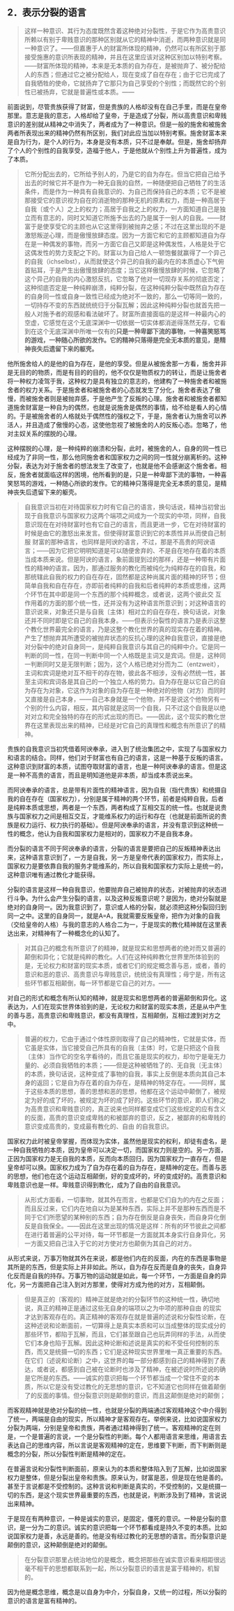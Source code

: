 <h2>2．表示分裂的语言</h2><blockquote data-pid="VRx7DHMZ">这样一种意识、其行为态度既然含着这种绝对分裂性，于是它作为高贵意识所赖以有别于卑贱意识的那种区别就从它的精神中消逝，而两种意识就是同一种意识了。——但嘉惠于人的财富所体现的精神，仍然可以有所区别于那接受施惠的意识所表现的精神，并且在这里应该对这种区别加以特别考察。——财富所体现的精神，本来是无本质的自为存在，是被抛弃了、被分配给人的东西；但通过它之被分配给人，现在变成了自在存在；由于它已完成了自我牺牲的使命，它就扬弃了它那只为自己享受的个别性；而既然它的个别性已被扬弃，它就是普遍性或本质。——</blockquote><p data-pid="NAdBm9yV">前面说到，尽管贵族获得了财富，但是贵族的人格却没有在自己手里，而是在皇帝那里。意志是我的意志，人格却给了皇帝，于是造成了分裂，所以高贵意识和卑贱意识的差别就从精神之中消失了，两者成为了一种意识。但是一般的施舍和被施舍两者所表现出来的精神仍然有所区别，我们对此应当加以特别考察。施舍财富本来是自为行为，是个人的行为，本身是没有本质，只不过是奉献。但是，施舍却扬弃了个人的个别性的自我享受，造福于他人，于是他就从个别性上升为普遍性，成为了本质。</p><blockquote data-pid="_aKiQAFu">它所分配出去的，它所给予别人的，乃是它的自为存在。但当它把自己给予出去的时候它并不是作为一种无自我的自然，一种随便把自己牺牲了的生活条件，而是作为一种具有自我意识的、为自己而保持自己的本质；它不是被那接受它的意识视为自在的消逝物的那种无机的原素权力，而是一种高居于自我〔或个人〕之上的权力；高居于自我之上的权力，一方面知道自己是独立而有意志的，同时又知道它所施予出去的乃是属于一别人的自我。——财富于是使享受它的主顾也从它这里得到被抛弃之感；不过在这里出现的不是激怒叛逆心理，而是傲慢放肆态度。因为一方面它和它的主顾都知道自为存在是一种偶发的事物，而另一方面它自己又即是这种偶发性，人格是处于它这偶发性的势力支配之下的。财富以为自己给人一顿饱餐就赢得了一个异己的自我（ichselbst），从而就使这个异己的自我的最内在的本质虚心下气俯首贴耳，于是产生出傲慢放肆的态度；当它这样傲慢放肆的时候，它忽略了这个异己的自我的内心激怒反抗，它忽略了他对一切现存关系的彻底否定；这种彻底否定是一种纯粹崩溃，纯粹分裂，在这种纯粹分裂中既然自为存在的自身同一性或自身一致性已经成为绝对不一致的，那么一切等同一致的，一切持存不变的东西就统统归于分裂瓦解；因此这种纯粹分裂也就首先把一般人对施予者的观感和看法破坏了。财富所直接面临的是这样一种最内心的空虚，它感觉在这个无底深渊中一切依据一切实体都消逝得荡然无存，它看到在这个无底深渊中所唯一仅有的<b>只是一种卑鄙下流的事物，一种喜笑怒骂的游戏，一种随心所欲的发作。它的精神只落得是完全无本质的意见，是精神丧失后遗留下来的躯壳。</b></blockquote><p data-pid="c64c1sX0">他所施舍给人的是他的自为存在，是他的享受。但是从被施舍那一方看，施舍并非是无目的的物质，而是有目的的目的，他不仅仅是物质权力的转让，而是让施舍者将一种权力凌驾于我，这种权力是具有独立的意志的，他建构了一种施舍者和被施舍者的权力关系。于是施舍者和被施舍者的心态就发生了分化，施舍者表达了傲慢，而被施舍者则是被抛弃感，于是他产生了反叛的心理。施舍者和被施舍者都知道施舍财富是一种自为的偶然，也就是说施舍是偶然的事情，给不给是看人的心情的。于是被施舍者的人格就处于偶然性的强权之下，于是，施舍者认为施舍可以养活人，并且造成了傲慢的心态，这使他忽视了被施舍的人的反叛心态。忽略了，他对主奴关系的摆脱的心理。</p><p data-pid="QtGcZX0-">这种摆脱的心理，是一种纯粹的崩溃和分裂，此时，被施舍的人，自身的同一性已经成为了非同一性，那么他同施舍者和国家权力之间的同一性就分崩离析的。这种分裂，表达为对于施舍者的想法发生了改变了，也就是他不会感谢这个施舍者。相反，施舍者就面临这样的困境，他所看到的是，只是一种卑鄙下流的事物，一种喜笑怒骂的游戏，一种随心所欲的发作。它的精神只落得是完全无本质的意见，是精神丧失后遗留下来的躯壳。</p><blockquote data-pid="b8SixmCQ">自我意识当初在对待国家权力时有它自己的语言，换句话说，精神当初曾出现于自我意识与国家权力这两个端项之间成为一个现实的中项，同样，自我意识现在在对待财富时也有它自己的语言，而且更进一步，它在对待财富的时候是由它的激怒出来发言。但使得财富意识到它的本质性并从而使自己制服 财富的那种语言，也同样是阿谀的语言，不过，那是不高贵的阿谀语言；——因为它把它明明知道是可以随便舍弃的、不是自在地存在着的本质当成本质来说。但是阿谀的语言，象前面提到过的那样，还是一种带有片面性的精神的语言。因为，那通过服务的教化而被纯化为纯粹存在的自我，和那统辖此自我的权力的自在存在，固然都是这种尚属片面的精神的环节；但简单自我和自在存在，亦即前者纯粹的自我和后者纯粹的本质或思维，这两个环节在其中即是同一个东西的那个纯粹概念，或者说，这两个彼此交 互作用着的方面的那个统一性，还并没有为这种语言所意识到；对这种语言的意识说来，对象还只是与自我〔主体〕相对立的自在存在，换句话说，对象还并不同时即是它自己的自我本身。——但表示分裂性的语言乃是表示这整个教化世界最完全的语言，乃是这整个教化世界的真的现实存在着的精神。产生了想抛弃其所遭受的被抛弃状态的反抗心理的这种自我意识，直接是绝对分裂中的绝对自身同一，是纯粹自我意识与其自己的纯粹中介。它是同一判断的同一性，在同一判断中同一个人格既是主词又是宾词。但是，这种同一判断同时又是无限判断；因为，这个人格已绝对分而为二（entzweit），主词和宾词是绝对互不相干的存在物，彼此各不相涉，没有必然统一性，甚至主词和宾词各是其自己的一个独立人格的势力。自为存在是以它自己的自为存在为对象，它这作为对象的自为存在是一种绝对的他物（对方）而同时又直接是自己本身，——自己本身就是一个他物，并不是说这个他物另有一个别的什么内容，相反，其内容就是这同一个自我，只不过这个自我是以绝对对立和完全独特的存在的形式出现的而已。——因此，这个现实的教化世界在这里表现出来的精神，已经是对它自己的真理性和概念有所意识了的精神。</blockquote><p data-pid="wImvyJi1">贵族的自我意识当初凭借着阿谀奉承，进入到了统治集团之中，实现了与国家权力和语言的结合。同样，他们对于财富也有自己的语言，这是一种基于反叛的语言。这种意识到财富的本质，试图夺取财富的语言，也是一种阿谀奉承的语言。但是这是一种不高贵的语言，而且是明知道他是非本质，却当成本质说出来。</p><p data-pid="UZW1BVjC">而阿谀奉承的语言，总是带有片面性的精神语言，因为自我（指代贵族）和统摄自我的自在存在（国家权力），分别是属于精神的两个环节，前者是纯粹自我，后者是纯粹本质或思想，两者是一个东西，两者构成了互相交互的统一性。也就是说贵族与国家权力之间是相互交互，才能维系权力的运行和存在（也就是前面所说的贵族是权力运行、权力执行的基础）。但是阿谀奉承的语言，并没有意识到这种统一性的概念，他认为自我和国家权力是相对的，国家权力不是自我本身。</p><p data-pid="HY-iAxA0">而分裂的语言不同于阿谀奉承的语言，分裂的语言是要把自己的反叛精神表达出来，这种语言意识到了，一方是自我，另一方是皇帝代表的国家权力，而实际上，国家权力是要依靠自我的服务才能维系的，所以自我和国家权力实际上是统一的，这种意识唯有通过教化才能获得。</p><p data-pid="t4gi667i">分裂的语言是这样一种自我意识，他要抛弃自己被抛弃的状态，对被抛弃的状态进行斗争。为什么会产生分裂的语言，以及这种反叛意识呢？是因为，绝对分裂就是绝对的自身同一。因为我意识到了，意识或人格的分裂，就必须把这种分裂回归到同一之中。这里的自身同一，就是A=A，我就需要反叛皇帝，把作为对象的自我（交给皇帝的人格）与我的意志的人格合二为一，于是现实的教化精神就在这里表达出来，对精神有了一种概念化的认知了。</p><blockquote data-pid="m8tqr2OS">对其自己的概念有所意识了的精神，就是现实和思想两者的绝对而又普遍的颠倒和异化；它就是纯粹的教化。人们在这种纯粹教化世界里所体验到的是，无论权力和财富的现实本质，或者它们的规定概念善与恶，或者，善的意识和恶的意识、高贵意识与卑贱意识，统统没有真理性；毋宁是，所有这些环节都互相颠倒，每一环节都是它自己的对方。——</blockquote><p data-pid="N6TWVVGT">对自己的形式和概念有所认知的精神，就是现实和思想两者的普遍颠倒和异化。这表达为，人们在现实世界体验到的是，无论权力和财富的现实本质，还是从中产生的善与恶，高贵意识和卑贱意识，都没有真理性，互相颠倒，互相过渡到对方之中。</p><blockquote data-pid="pIR3TtRQ">普遍的权力，它由于通过个体性原则取得了自己的精神性，它就是实体，而它虽是实体，当它接受自己所具有的自我〔主体〕时，它是只把这个自我〔主体〕当作它的空名字看待的，而且它虽是现实的权力，却勿宁是毫无力量的、必须自我牺牲的本质；——但是这种被牺牲了的、无自我〔无主体〕的本质，换句话说，这种变成了事物的自我，事实上反倒是本质向其自己本身的返回；它是自为存在着的自为存在，是精神的特定存在。——同样，属于这些本质的思想，善的思想和恶的思想，他都在这个运动中颠倒了，被规定为好的成了坏的，被规定为坏的成了好的。这些环节的意识，即人们称之为高贵意识和卑贱意识的，真正说来也同样都变成它们这些规定的应有含义的反面，高贵的意识变成卑贱的和被鄙弃的意识，反之，被鄙弃的和卑贱的意识变成高贵的，变成最有教化的、自由 的自我意识。</blockquote><p data-pid="NtOP3E8a">国家权力此时被皇帝掌握，而体现为实体，虽然他是现实的权利，却徒有虚名，是一种自我牺牲的本质，因为皇帝可以决定一切，而国家权力则是空的。另一方面，正因为国家权力是无自我的本质，反而向本质回归，因为国家权力一直存在，但是皇帝却可以换。国家权力成为了自为存在着的自为存在，是精神的定在。而善与恶的思想，他们也在这个运动互相颠倒，好的变成坏的，坏的变成好的。高贵意识和卑贱意识也是一样。卑贱意识得到教化，成为了自由的自我意识。</p><blockquote data-pid="XXqrkEJE">从形式方面看，一切事物，就其外在而言，也都是它们自为的内在之反面；而且反过来，它们内在地自以为是某种东西，实际上并不是那种东西而是不同于它们所愿望的某种别的东西；自为存在倒反是自身丧失，而自身异化倒反是自我保全。——因此在这里出现的情况是这样：所有的环节彼此之间都在进行着普遍的公平对待，每一环节都是一方面就其本身实行自身异化，另一方面又把自己注入于它的对方使对方也颠倒为其自己的对方。</blockquote><p data-pid="YdfTM-mj">从形式来说，万事万物就其外在来说，都是他们内在的反面，内在的东西是事物是其所是的东西，但是实际上并非如此。所以，自为存在反而是自身的丧失，自身异化反而是自我的持存。万事万物的运动就是如此，每一个环节，一方面是自身的异化，另一方面把自己注入到对方那里，使得对方成为他的对方，互相颠倒。</p><blockquote data-pid="1b0FLgzp">但是真正的〔客观的〕精神正就是绝对的分裂环节的这种统一性，确切地说，真正的精神正是通过这些无自身的端项以之为中项的那种自由 的现实才达到客观存在的。真正精神的客观存在就是普遍的述说和分裂性论断，在这种述说和论断面前，一切算得上是真实本质和可以当成整体的现实成分的那些环节，都陷于瓦解，而且，它们甚至跟自己也玩弄同样的手法，从而使它们本身也陷于瓦解。因此这种论断和述说是真实的和不受任何控制的东西，而又是统摄一切的东西；它们是这种现实世界里唯一真正重要的东西。在它们〔述说和论断〕之中，这世界的每一部分都感到自己的精神得到了表达，或者说，都感到自己被在论断时也涉及了精神，在被述说时所述说的确是它所是的东西。——诚实的意识把每一个环节都当成一个常住不变的本质，所以它是没有受过教化的无思想的意识，它不知道它也同样在做着颠倒了的反面的事情。但分裂意识则是颠倒的意识，而且这颠倒是绝对的颠倒；</blockquote><p data-pid="PVyhv4bt">而客观精神就是绝对分裂的统一性，也就是分裂的两端通过客观精神这个中介得到了统一，两端是自由的现实，所以精神才是客观存在。举例来说，比如说国家权力分裂为两端，分别是皇帝和贵族，两者通过精神得到了统一。客观精神的定在则是，一个是普遍的言说，一个是分裂性的判断。每个人都用语言来思维，用语言去表达自己的思维内容，所以言说是客观精神的定在，思维要下判断，而下判断则是概念的分裂，所以分裂性判断是精神的定在。</p><p data-pid="Y1CjjdXE">在普遍言说和分裂性判断面前，原来认为的本质和整体陷入到了瓦解，比如说国家权力是整体，但是分裂出皇帝和贵族。原来认为，财富是恶，但是现在他是善的。甚至于言说都是不受控制的。这种言说和判断是真实的，不受控制的，又是统摄一切的东西，是这个现实世界最重要的东西，也就是说，判断涉及到了精神，言说说出来精神。</p><p data-pid="dWMtE-WA">于是现在有两种意识，一种是诚实的意识，是固定，僵死的意识。一种是分裂的意识，是一分为二的意识。诚实的意识把每一个环节都看成是持久不变的本质。比如说国家权力是善，永远是善的。他是没有经过教化的无思想的语言。而分裂意识是颠倒的意识，这种颠倒是绝对的颠倒。</p><blockquote data-pid="6x5YA41m">在分裂意识那里占统治地位的是概念，概念把那些在诚实意识看来相距很远毫不相干的思想都联系到一起，所以分裂意识的语言是富于精神的，机智的。</blockquote><p data-pid="zdmmlg9a">因为他是概念思维，概念是以自身为中介，分裂自身，又统一的过程，所以分裂的意识的语言是富有精神的。</p>